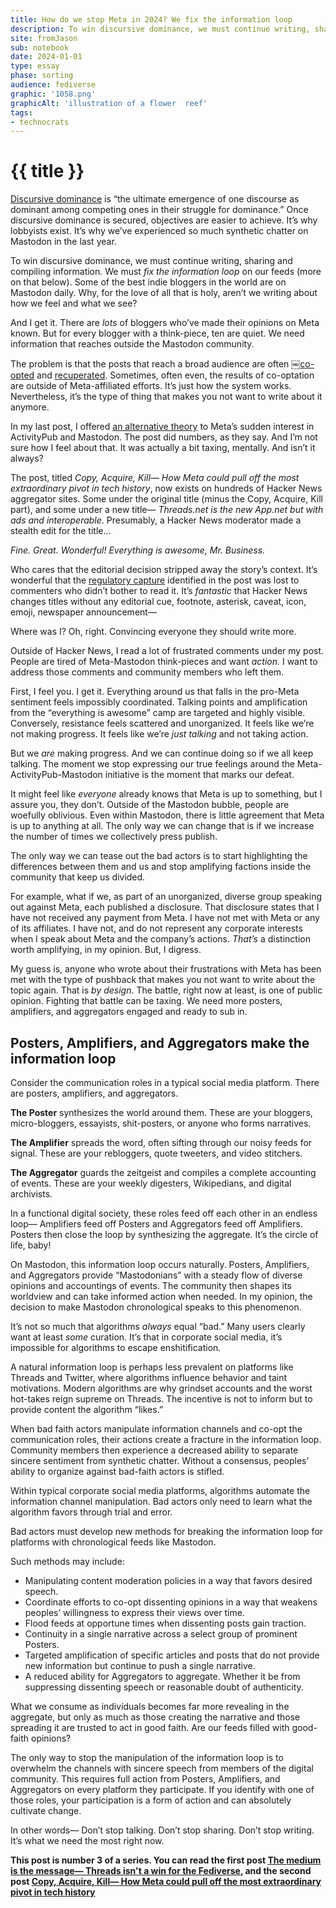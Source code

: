 ```yaml
---
title: How do we stop Meta in 2024? We fix the information loop
description: To win discursive dominance, we must continue writing, sharing, and compiling information.
site: fromJason
sub: notebook
date: 2024-01-01
type: essay
phase: sorting
audience: fediverse
graphic: '1058.png'
graphicAlt: 'illustration of a flower ￼reef'
tags: 
- technocrats
---
```

# {{ title }}

[Discursive dominance](https://en.wikipedia.org/wiki/Discursive_dominance) is “the ultimate emergence of one discourse as dominant among competing ones in their struggle for dominance.” Once discursive dominance is secured, objectives are easier to achieve. It’s why lobbyists exist. It’s why we’ve experienced so much synthetic chatter on Mastodon in the last year. 

To win discursive dominance, we must continue writing, sharing and compiling information. We must *fix the information loop* on our feeds (more on that below). Some of the best indie bloggers in the world are on Mastodon daily. Why, for the love of all that is holy, aren’t we writing about how we feel and what we see?

And I get it. There are *lots* of bloggers who’ve made their opinions on Meta known. But for every blogger with a think-piece, ten are quiet. We need information that reaches outside the Mastodon community. 

The problem is that the posts that reach a broad audience are often ￼[co-opted](https://en.wikipedia.org/wiki/Co-option) and [recuperated](https://en.wikipedia.org/wiki/Recuperation_(politics)). Sometimes, often even, the results of co-optation are outside of Meta-affiliated efforts. It’s just how the system works. Nevertheless, it’s the type of thing that makes you not want to write about it anymore.

In my last post, I offered [an alternative theory](https://www.fromjason.xyz/p/notebook/copy-acquire-kill-how-meta-could-pull-off-the-most-extraordinary-pivot-in-tech-history/) to Meta’s sudden interest in ActivityPub and Mastodon. The post did numbers, as they say. And I’m not sure how I feel about that. It was actually a bit taxing, mentally. And isn’t it always?

The post, titled *Copy, Acquire, Kill— How Meta could pull off the most extraordinary pivot in tech history*, now exists on hundreds of Hacker News aggregator sites. Some under the original title (minus the Copy, Acquire, Kill part), and some under a new title— *Threads\.net is the new App\.net but with ads and interoperable*. Presumably, a Hacker News moderator made a stealth edit for the title... 

*Fine. Great. Wonderful! Everything is awesome, Mr. Business.*

Who cares that the editorial decision stripped away the story’s context. It’s wonderful that the [regulatory capture](https://www.forbes.com/sites/joetoscano1/2023/06/06/new-report-exposes-facebooks-lobbying-behavior-to-influence-government-and-define-regulation/?sh=eea144b5b8ae) identified in the post was lost to commenters who didn’t bother to read it. It’s *fantastic* that Hacker News changes titles without any editorial cue, footnote, asterisk, caveat, icon, emoji, newspaper announcement—

Where was I? Oh, right. Convincing everyone they should write more. 

Outside of Hacker News, I read a lot of frustrated comments under my post. People are tired of Meta-Mastodon think-pieces and want *action.* I want to address those comments and community members who left them.

First, I feel you. I get it. Everything around us that falls in the pro-Meta sentiment feels impossibly coordinated. Talking points and amplification from the “everything is awesome” camp are targeted and highly visible. Conversely, resistance feels scattered and unorganized. It feels like we’re not making progress. It feels like we’re *just talking* and not taking action.

But we *are* making progress. And we can continue doing so if we all keep talking. The moment we stop expressing our true feelings around the Meta-ActivityPub-Mastodon initiative is the moment that marks our defeat. 

It might feel like *everyone* already knows that Meta is up to something, but I assure you, they don’t. Outside of the Mastodon bubble, people are woefully oblivious. Even within Mastodon, there is little agreement that Meta is up to anything at all. The only way we can change that is if we increase the number of times we collectively press publish. 

The only way we can tease out the bad actors is to start highlighting the differences between them and us and stop amplifying factions inside the community that keep us divided. 

For example, what if we, as part of an unorganized, diverse group speaking out against Meta, each published a disclosure. That disclosure states that I have not received any payment from Meta. I have not met with Meta or any of its affiliates. I have not, and do not represent any corporate interests when I speak about Meta and the company’s actions. *That’s* a distinction worth amplifying, in my opinion. But, I digress. 

My guess is, anyone who wrote about their frustrations with Meta has been met with the type of pushback that makes you not want to write about the topic again. That is *by design*. The battle, right now at least, is one of public opinion. Fighting that battle can be taxing. We need more posters, amplifiers, and aggregators engaged and ready to sub in. 

## Posters, Amplifiers, and Aggregators make the information loop

Consider the communication roles in a typical social media platform. There are posters, amplifiers, and aggregators.

**The Poster** synthesizes the world around them. These are your bloggers, micro-bloggers, essayists, shit-posters, or anyone who forms narratives. 

**The Amplifier** spreads the word, often sifting through our noisy feeds for signal. These are your rebloggers, quote tweeters, and video stitchers. 

**The Aggregator** guards the zeitgeist and compiles a complete accounting of events. These are your weekly digesters, Wikipedians, and digital archivists. 

In a functional digital society, these roles feed off each other in an endless loop— Amplifiers feed off Posters and Aggregators feed off Amplifiers. Posters then close the loop by synthesizing the aggregate. It’s the circle of life, baby!

On Mastodon, this information loop occurs naturally. Posters, Amplifiers, and Aggregators provide “Mastodonians” with a steady flow of diverse opinions and accountings of events. The community then shapes its worldview and can take informed action when needed. In my opinion, the decision to make Mastodon chronological speaks to this phenomenon. 

It’s not so much that algorithms *always* equal “bad.” Many users clearly want at least *some* curation. It’s that in corporate social media, it’s impossible for algorithms to escape enshitification. 

A natural information loop is perhaps less prevalent on platforms like Threads and Twitter, where algorithms influence behavior and taint motivations. Modern algorithms are why grindset accounts and the worst hot-takes reign supreme on Threads. The incentive is not to inform but to provide content the algorithm “likes.” 

When bad faith actors manipulate information channels and co-opt the communication roles, their actions create a fracture in the information loop. Community members then experience a decreased ability to separate sincere sentiment from synthetic chatter. Without a consensus, peoples’ ability to organize against bad-faith actors is stifled.

Within typical corporate social media platforms, algorithms automate the information channel manipulation. Bad actors only need to learn what the algorithm favors through trial and error. 

Bad actors must develop new methods for breaking the information loop for platforms with chronological feeds like Mastodon. 

Such methods may include:

- Manipulating content moderation policies in a way that favors desired speech. 
- Coordinate efforts to co-opt dissenting opinions in a way that weakens peoples’ willingness to express their views over time.
- Flood feeds at opportune times when dissenting posts gain traction.
- Continuity in a single narrative across a select group of prominent Posters. 
- Targeted amplification of specific articles and posts that do not provide new information but continue to push a single narrative. 
- A reduced ability for Aggregators to aggregate. Whether it be from suppressing dissenting speech or reasonable doubt of authenticity. 

What we consume as individuals becomes far more revealing in the aggregate, but only as much as those creating the narrative and those spreading it are trusted to act in good faith. Are our feeds filled with good-faith opinions? 

The only way to stop the manipulation of the information loop is to overwhelm the channels with sincere speech from members of the digital community. This requires full action from Posters, Amplifiers, and Aggregators on every platform they participate. If you identify with one of those roles, your participation is a form of action and can absolutely cultivate change.

In other words— Don’t stop talking. Don’t stop sharing. Don’t stop writing. It’s what we need the most right now.

**This post is number 3 of a series. You can read the first post [The medium is the message— Threads isn't a win for the Fediverse](https://fromjason.xyz/p/notebook/the-medium-is-the-message-threads-isn-t-a-win-for-the-fediverse/), and the second post [Copy, Acquire, Kill— How Meta could pull off the most extraordinary pivot in tech history](https://fromjason.xyz/p/notebook/copy-acquire-kill-how-meta-could-pull-off-the-most-extraordinary-pivot-in-tech-history/)**
